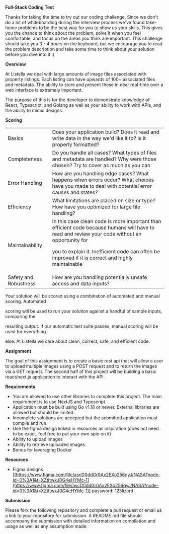 **Full-Stack Coding Test**

Thanks for taking the time to try out our coding challenge. Since we don't do a lot of whiteboarding during the interview process we've found take-home problems to be the best way for you to show us your skills. This gives you the chance to think about the problem, solve it when you feel comfortable, and focus on the areas you think are important. This challenge should take you 3 - 4 hours on the keyboard, but we encourage you to read the problem description and take some time to think about your solution before you dive into it :)

**Overview**

At Listella we deal with large amounts of image files associated with property listings. Each listing can have upwards of 100+ associated files and metadata. The ability to store and present these in near real-time over a web interface is extremely important. 

The purpose of this is for the developer to demonstrate knowledge of  React, Typescript, and Golang as well as your ability to work with APIs, and the ability to mimic designs.

**Scoring**


<table>
  <tr>
   <td>Basics
   </td>
   <td>Does your application build? Does it read and write data in the way we'd like it to? Is it properly formatted?
   </td>
  </tr>
  <tr>
   <td>Completeness
   </td>
   <td>Do you handle all cases? What types of files and metadata are handled? Why were those chosen? Try to cover as much as you can
   </td>
  </tr>
  <tr>
   <td>Error Handling
   </td>
   <td>How are you handling edge cases? What happens when errors occur? What choices have you made to deal with potential error causes and states?
   </td>
  </tr>
  <tr>
   <td>Efficiency
   </td>
   <td>What limitations are placed on size or type? How have you optimized for large file handling?
   </td>
  </tr>
  <tr>
   <td>Maintainability
   </td>
   <td>In this case clean code is more important than efficient code because humans will have to read and review your code without an opportunity for
<p>
you to explain it. Inefficient code can often be improved if it is correct and highly maintainable
   </td>
  </tr>
  <tr>
   <td>Safety and Robustness
   </td>
   <td>How are you handling potentially unsafe access and data inputs? 
   </td>
  </tr>
</table>


Your solution will be scored using a combination of automated and manual scoring. Automated

scoring will be used to run your solution against a handful of sample inputs, comparing the

resulting output. If our automatic test suite passes, manual scoring will be used for everything

else. At Listella we care about clean, correct, safe, and efficient code.

**Assignment**

The goal of this assignment is to create a basic rest api that will allow a user to upload multiple images using a POST request and to return the images via a GET request. The second half of this project will be building a basic react/next.js application to interact with the API.

**Requirements**



* You are allowed to use other libraries to complete this project. The main requirement is to use NextJS and Typescript.
* Application must be built using Go v1.18 or newer. External libraries are allowed but should be limited.  
* Incomplete solutions are accepted but the submitted application must compile and run.
* Use the figma design linked in resources as inspiration (does not need to be exact. feel free to put your own spin on it) 
* Ability to upload images
* Ability to retrieve uploaded images
* Bonus for leveraging Docker

**Resources**



* Figma designs [[https://www.figma.com/file/ascD0ddGr0Ax2EXo256qyJ/NASA?node-id=0%3A1&t=XZtItwkJ0G4eHYMc-1](https://www.figma.com/file/ascD0ddGr0Ax2EXo256qyJ/NASA?node-id=0%3A1&t=XZtItwkJ0G4eHYMc-1)] password: 123lizard

**Submission**

Please fork the following repository and complete a pull request or email us a link to your repository for submission. A README.md file should accompany the submission with detailed information on compilation and usage as well as any assumption made.
